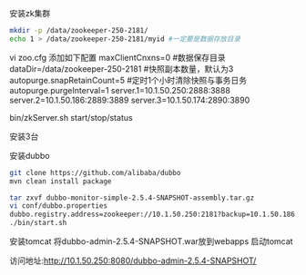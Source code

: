 
安装zk集群
```sh 
mkdir -p /data/zookeeper-250-2181/
echo 1 > /data/zookeeper-250-2181/myid #一定要是数据存放目录
```
vi zoo.cfg
添加如下配置
maxClientCnxns=0
#数据保存目录
dataDir=/data/zookeeper-250-2181
#快照副本数量，默认为3
autopurge.snapRetainCount=5
#定时1个小时清除快照与事务日务
autopurge.purgeInterval=1
server.1=10.1.50.250:2888:3888
server.2=10.1.50.186:2889:3889
server.3=10.1.50.174:2890:3890

bin/zkServer.sh start/stop/status

安装3台

安装dubbo
```sh 
git clone https://github.com/alibaba/dubbo
mvn clean install package

tar zxvf dubbo-monitor-simple-2.5.4-SNAPSHOT-assembly.tar.gz
vi conf/dubbo.properties
dubbo.registry.address=zookeeper://10.1.50.250:2181?backup=10.1.50.186:2181,10.1.50.174:2181
./bin/start.sh
```

安装tomcat
将dubbo-admin-2.5.4-SNAPSHOT.war放到webapps
启动tomcat

访问地址:http://10.1.50.250:8080/dubbo-admin-2.5.4-SNAPSHOT/
